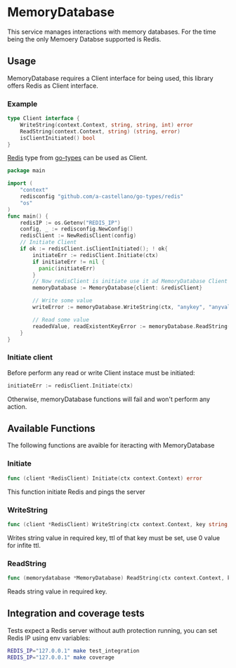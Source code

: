 # MemoryDatabase

This service manages interactions with memory databases.
For the time being the only Memoery Databse supported is Redis.

## Usage

MemoryDatabase requires a Client interface for being used, this library offers Redis as Client interface.

### Example

```go
type Client interface {
	WriteString(context.Context, string, string, int) error
	ReadString(context.Context, string) (string, error)
	isClientInitiated() bool
}
```

[Redis]((https://git.windmaker.net/a-castellano/go-types/-/tree/master/redis)) type from [go-types](https://git.windmaker.net/a-castellano/go-types/) can be used as Client.

```go
package main

import (
	"context"
	redisconfig "github.com/a-castellano/go-types/redis"
	"os"
)
func main() {
	redisIP := os.Getenv("REDIS_IP")
	config, _ := redisconfig.NewConfig()
	redisClient := NewRedisClient(config)
	// Initiate Client
	if ok := redisClient.isClientInitiated(); ! ok{
		initiateErr := redisClient.Initiate(ctx)
		if initiateErr != nil {
		  panic(initiateErr)
		}
		// Now redisClient is initiate use it ad MemoryDatabase Client
		memoryDatabase := MemoryDatabase{client: &redisClient}

		// Write some value
		writeError := memoryDatabase.WriteString(ctx, "anykey", "anyvalue", 0)

		// Read some value
		readedValue, readExistentKeyError := memoryDatabase.ReadString(ctx, "anykey"
	}
}
```

### Initiate client

Before perform any read or write Client instace must be initiated:
```go
initiateErr := redisClient.Initiate(ctx)
```

Otherwise, memoryDatabase functions will fail and won't perform any action.

## Available Functions

The following functions are avaible for iteracting with MemoryDatabase

### Initiate
```go
func (client *RedisClient) Initiate(ctx context.Context) error
```

This function initiate Redis and pings the server

### WriteString
```go
func (client *RedisClient) WriteString(ctx context.Context, key string, value string, ttl int) error
```

Writes string value in required key, ttl of that key must be set, use 0 value for infite ttl.

### ReadString
```go
func (memorydatabase *MemoryDatabase) ReadString(ctx context.Context, key string) (string, error)
```

Reads string value in required key.

## Integration and coverage tests

Tests expect a Redis server without auth protection running, you can set Redis IP using env variables:
```bash
REDIS_IP="127.0.0.1" make test_integration
REDIS_IP="127.0.0.1" make coverage
```
